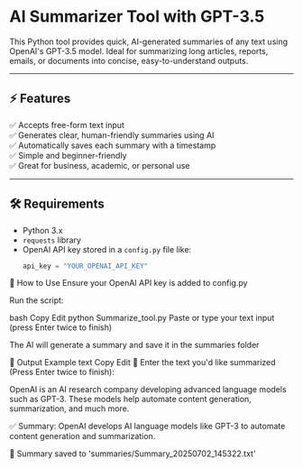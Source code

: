 # AI Summarizer Tool with GPT-3.5

This Python tool provides quick, AI-generated summaries of any text using OpenAI's GPT-3.5 model. Ideal for summarizing long articles, reports, emails, or documents into concise, easy-to-understand outputs.

---

## ⚡ Features
✅ Accepts free-form text input  
✅ Generates clear, human-friendly summaries using AI  
✅ Automatically saves each summary with a timestamp  
✅ Simple and beginner-friendly  
✅ Great for business, academic, or personal use  

---

## 🛠️ Requirements
- Python 3.x  
- `requests` library  
- OpenAI API key stored in a `config.py` file like:  
  ```python
  api_key = "YOUR_OPENAI_API_KEY"
🚀 How to Use
Ensure your OpenAI API key is added to config.py

Run the script:

bash
Copy
Edit
python Summarize_tool.py
Paste or type your text input (press Enter twice to finish)

The AI will generate a summary and save it in the summaries folder

📁 Output Example
text
Copy
Edit
📝 Enter the text you'd like summarized (Press Enter twice to finish):

OpenAI is an AI research company developing advanced language models such as GPT-3. These models help automate content generation, summarization, and much more.

✅ Summary:
OpenAI develops AI language models like GPT-3 to automate content generation and summarization.

📁 Summary saved to 'summaries/Summary_20250702_145322.txt'